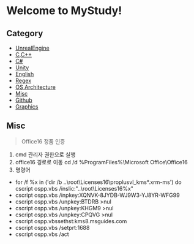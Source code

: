 # Welcome to MyStudy!
## Category
- [UnrealEngine](/UnrealEngine/)
- [C,C++](/C,C++/)
- [C#](/C%23/)
- [Unity](/Unity/)
- [English](/English/)
- [Regex](/Regex)
- [OS Architecture](/OS_Architecture)
- [Misc](/Misc)
- [Github](/Github/)
- [Graphics](/Graphics/)

## Misc
> Office16 정품 인증
1. cmd 관리자 권한으로 실행
2. office16 경로로 이동 cd /d %ProgramFiles%\Microsoft Office\Office16
3. 명령어
  - for /f %x in ('dir /b ..\root\Licenses16\proplusvl_kms*.xrm-ms') do cscript ospp.vbs /inslic:"..\root\Licenses16\%x"
  - cscript ospp.vbs /inpkey:XQNVK-8JYDB-WJ9W3-YJ8YR-WFG99
  - cscript ospp.vbs /unpkey:BTDRB >nul
  - cscript ospp.vbs /unpkey:KHGM9 >nul
  - cscript ospp.vbs /unpkey:CPQVG >nul
  - cscript ospp.vbssethst:kms8.msguides.com
  - cscript ospp.vbs /setprt:1688
  - cscript ospp.vbs /act
